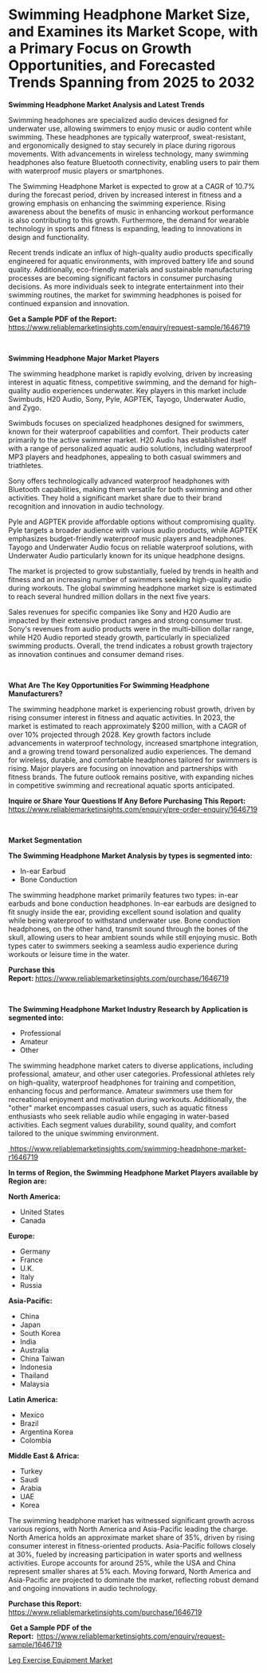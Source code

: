 <p><h1>Swimming Headphone Market Size, and Examines its Market Scope, with a Primary Focus on Growth Opportunities, and Forecasted Trends Spanning from 2025 to 2032</h1></p><p><strong>Swimming Headphone Market Analysis and Latest Trends</strong></p>
<p><p>Swimming headphones are specialized audio devices designed for underwater use, allowing swimmers to enjoy music or audio content while swimming. These headphones are typically waterproof, sweat-resistant, and ergonomically designed to stay securely in place during rigorous movements. With advancements in wireless technology, many swimming headphones also feature Bluetooth connectivity, enabling users to pair them with waterproof music players or smartphones.</p><p>The Swimming Headphone Market is expected to grow at a CAGR of 10.7% during the forecast period, driven by increased interest in fitness and a growing emphasis on enhancing the swimming experience. Rising awareness about the benefits of music in enhancing workout performance is also contributing to this growth. Furthermore, the demand for wearable technology in sports and fitness is expanding, leading to innovations in design and functionality.</p><p>Recent trends indicate an influx of high-quality audio products specifically engineered for aquatic environments, with improved battery life and sound quality. Additionally, eco-friendly materials and sustainable manufacturing processes are becoming significant factors in consumer purchasing decisions. As more individuals seek to integrate entertainment into their swimming routines, the market for swimming headphones is poised for continued expansion and innovation.</p></p>
<p><strong>Get a Sample PDF of the Report:&nbsp;</strong> <a href="https://www.reliablemarketinsights.com/enquiry/request-sample/1646719?utm_campaign=3005&utm_medium=2&utm_source=Github&utm_content=ia&utm_term=05042025&utm_id=swimming-headphone">https://www.reliablemarketinsights.com/enquiry/request-sample/1646719</a></p>
<p>&nbsp;</p>
<p><strong>Swimming Headphone Major Market Players</strong></p>
<p><p>The swimming headphone market is rapidly evolving, driven by increasing interest in aquatic fitness, competitive swimming, and the demand for high-quality audio experiences underwater. Key players in this market include Swimbuds, H20 Audio, Sony, Pyle, AGPTEK, Tayogo, Underwater Audio, and Zygo.</p><p>Swimbuds focuses on specialized headphones designed for swimmers, known for their waterproof capabilities and comfort. Their products cater primarily to the active swimmer market. H20 Audio has established itself with a range of personalized aquatic audio solutions, including waterproof MP3 players and headphones, appealing to both casual swimmers and triathletes.</p><p>Sony offers technologically advanced waterproof headphones with Bluetooth capabilities, making them versatile for both swimming and other activities. They hold a significant market share due to their brand recognition and innovation in audio technology.</p><p>Pyle and AGPTEK provide affordable options without compromising quality. Pyle targets a broader audience with various audio products, while AGPTEK emphasizes budget-friendly waterproof music players and headphones. Tayogo and Underwater Audio focus on reliable waterproof solutions, with Underwater Audio particularly known for its unique headphone designs.</p><p>The market is projected to grow substantially, fueled by trends in health and fitness and an increasing number of swimmers seeking high-quality audio during workouts. The global swimming headphone market size is estimated to reach several hundred million dollars in the next five years.</p><p>Sales revenues for specific companies like Sony and H20 Audio are impacted by their extensive product ranges and strong consumer trust. Sony's revenues from audio products were in the multi-billion dollar range, while H20 Audio reported steady growth, particularly in specialized swimming products. Overall, the trend indicates a robust growth trajectory as innovation continues and consumer demand rises.</p></p>
<p>&nbsp;</p>
<p><strong>What Are The Key Opportunities For Swimming Headphone Manufacturers?</strong></p>
<p><p>The swimming headphone market is experiencing robust growth, driven by rising consumer interest in fitness and aquatic activities. In 2023, the market is estimated to reach approximately $200 million, with a CAGR of over 10% projected through 2028. Key growth factors include advancements in waterproof technology, increased smartphone integration, and a growing trend toward personalized audio experiences. The demand for wireless, durable, and comfortable headphones tailored for swimmers is rising. Major players are focusing on innovation and partnerships with fitness brands. The future outlook remains positive, with expanding niches in competitive swimming and recreational aquatic sports anticipated.</p></p>
<p><strong>Inquire or Share Your Questions If Any Before Purchasing This Report:</strong> <a href="https://www.reliablemarketinsights.com/enquiry/pre-order-enquiry/1646719?utm_campaign=3005&utm_medium=2&utm_source=Github&utm_content=ia&utm_term=05042025&utm_id=swimming-headphone">https://www.reliablemarketinsights.com/enquiry/pre-order-enquiry/1646719</a></p>
<p>&nbsp;</p>
<p><strong>Market Segmentation</strong></p>
<p><strong>The Swimming Headphone Market Analysis by types is segmented into:</strong></p>
<p><ul><li>In-ear Earbud</li><li>Bone Conduction</li></ul></p>
<p><p>The swimming headphone market primarily features two types: in-ear earbuds and bone conduction headphones. In-ear earbuds are designed to fit snugly inside the ear, providing excellent sound isolation and quality while being waterproof to withstand underwater use. Bone conduction headphones, on the other hand, transmit sound through the bones of the skull, allowing users to hear ambient sounds while still enjoying music. Both types cater to swimmers seeking a seamless audio experience during workouts or leisure time in the water.</p></p>
<p><strong>Purchase this Report:&nbsp;</strong><a href="https://www.reliablemarketinsights.com/purchase/1646719?utm_campaign=3005&utm_medium=2&utm_source=Github&utm_content=ia&utm_term=05042025&utm_id=swimming-headphone">https://www.reliablemarketinsights.com/purchase/1646719</a></p>
<p>&nbsp;</p>
<p><strong>The Swimming Headphone Market Industry Research by Application is segmented into:</strong></p>
<p><ul><li>Professional</li><li>Amateur</li><li>Other</li></ul></p>
<p><p>The swimming headphone market caters to diverse applications, including professional, amateur, and other user categories. Professional athletes rely on high-quality, waterproof headphones for training and competition, enhancing focus and performance. Amateur swimmers use them for recreational enjoyment and motivation during workouts. Additionally, the "other" market encompasses casual users, such as aquatic fitness enthusiasts who seek reliable audio while engaging in water-based activities. Each segment values durability, sound quality, and comfort tailored to the unique swimming environment.</p></p>
<p><a href="https://www.reliablemarketinsights.com/swimming-headphone-market-r1646719?utm_campaign=3005&utm_medium=2&utm_source=Github&utm_content=ia&utm_term=05042025&utm_id=swimming-headphone">&nbsp;https://www.reliablemarketinsights.com/swimming-headphone-market-r1646719</a></p>
<p><strong>In terms of Region, the Swimming Headphone Market Players available by Region are:</strong></p>
<p>
    <p> <strong> North America: </strong>
        <ul>
            <li>United States</li>
            <li>Canada</li>
        </ul>
        </p> 
    <p> <strong> Europe: </strong>
        <ul>
            <li>Germany</li>
            <li>France</li>
            <li>U.K.</li>
            <li>Italy</li>
            <li>Russia</li>
        </ul>
        </p> 
    <p> <strong> Asia-Pacific: </strong>
        <ul>
            <li>China</li>
            <li>Japan</li>
            <li>South Korea</li>
            <li>India</li>
            <li>Australia</li>
            <li>China Taiwan</li>
            <li>Indonesia</li>
            <li>Thailand</li>
            <li>Malaysia</li>
        </ul>
        </p> 
    <p> <strong> Latin America: </strong>
        <ul>
            <li>Mexico</li>
            <li>Brazil</li>
            <li>Argentina Korea</li>
            <li>Colombia</li>
        </ul>
        </p> 
    <p> <strong> Middle East & Africa: </strong>
        <ul>
            <li>Turkey</li>
            <li>Saudi</li>
            <li>Arabia</li>
            <li>UAE</li>
            <li>Korea</li>
        </ul>
    </p>
    </p>
<p><p>The swimming headphone market has witnessed significant growth across various regions, with North America and Asia-Pacific leading the charge. North America holds an approximate market share of 35%, driven by rising consumer interest in fitness-oriented products. Asia-Pacific follows closely at 30%, fueled by increasing participation in water sports and wellness activities. Europe accounts for around 25%, while the USA and China represent smaller shares at 5% each. Moving forward, North America and Asia-Pacific are projected to dominate the market, reflecting robust demand and ongoing innovations in audio technology.</p></p>
<p><strong>Purchase this Report: </strong><a href="https://www.reliablemarketinsights.com/purchase/1646719?utm_campaign=3005&utm_medium=2&utm_source=Github&utm_content=ia&utm_term=05042025&utm_id=swimming-headphone">https://www.reliablemarketinsights.com/purchase/1646719</a></p>
<p>&nbsp;<strong>Get a Sample PDF of the Report:&nbsp;&nbsp;</strong><a href="https://www.reliablemarketinsights.com/enquiry/request-sample/1646719?utm_campaign=3005&utm_medium=2&utm_source=Github&utm_content=ia&utm_term=05042025&utm_id=swimming-headphone">https://www.reliablemarketinsights.com/enquiry/request-sample/1646719</a></p>
<p><strong></strong></p>
<p><p><a href="https://github.com/mohmodsiason/Market-Research-Report-List-1/blob/main/leg-exercise-equipment-market.md?utm_campaign=3005&utm_medium=2&utm_source=Github&utm_content=ia&utm_term=05042025&utm_id=swimming-headphone">Leg Exercise Equipment Market</a></p></p>